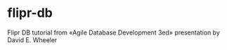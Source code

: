 # flipr-db
Flipr DB tutorial from «Agile Database Development 3ed» presentation by David E. Wheeler
